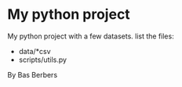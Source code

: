 # My python project
My python project with a few datasets. 
list the files:
- data/*csv
- scripts/utils.py

By Bas Berbers
